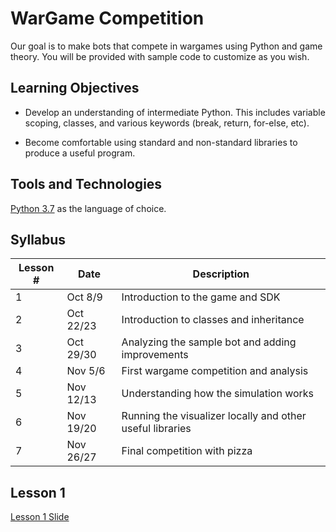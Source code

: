 # WarGame Competition
Our goal is to make bots that compete in wargames using Python and game theory. You will be provided with sample code to customize as you wish.

## Learning Objectives

- Develop an understanding of intermediate Python. This includes variable scoping, classes, and various keywords (break, return, for-else, etc).

- Become comfortable using standard and non-standard libraries to produce a useful program.

## Tools and Technologies

[Python 3.7](https://www.python.org/downloads/) as the language of choice.


## Syllabus

Lesson # | Date | Description
--|--|--
1 | Oct 8/9 | Introduction to the game and SDK
2 | Oct 22/23 | Introduction to classes and inheritance
3 | Oct 29/30 | Analyzing the sample bot and adding improvements
4 | Nov 5/6 | First wargame competition and analysis
5 | Nov 12/13 | Understanding how the simulation works
6 | Nov 19/20 | Running the visualizer locally and other useful libraries
7 | Nov 26/27 | Final competition with pizza

## Lesson 1

[Lesson 1 Slide](https://docs.google.com/presentation/d/1JaSLQaqDy9lpNd4bHPm-g_9DwP3s-mNK-nmlz7Adhjc/edit?usp=sharing)
